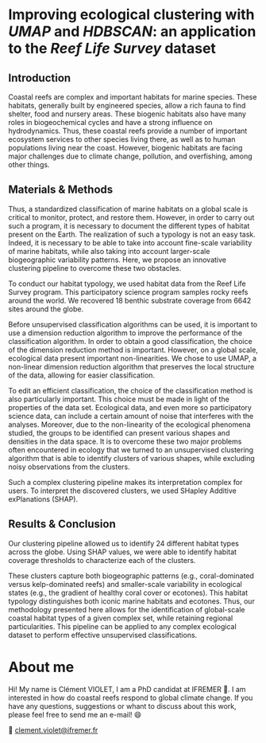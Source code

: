 # Improving ecological clustering with *UMAP* and *HDBSCAN*: an application to the *Reef Life Survey* dataset

## Introduction

Coastal reefs are complex and important habitats for marine species. These habitats, generally built by engineered species, allow a rich fauna to find shelter, food and nursery areas. These biogenic habitats also have many roles in biogeochemical cycles and have a strong influence on hydrodynamics. Thus, these coastal reefs provide a number of important ecosystem services to other species living there, as well as to human populations living near the coast. However, biogenic habitats are facing major challenges due to climate change, pollution, and overfishing, among other things.


## Materials & Methods

Thus, a standardized classification of marine habitats on a global scale is critical to monitor, protect, and restore them. However, in order to carry out such a program, it is necessary to document the different types of habitat present on the Earth. The realization of such a typology is not an easy task. Indeed, it is necessary to be able to take into account fine-scale variability of marine habitats, while also taking into account larger-scale biogeographic variability patterns. Here, we propose an innovative clustering pipeline to overcome these two obstacles.

To conduct our habitat typology, we used habitat data from the Reef Life Survey program. This participatory science program samples rocky reefs around the world. We recovered 18 benthic substrate coverage from 6642 sites around the globe.

Before unsupervised classification algorithms can be used, it is important to use a dimension reduction algorithm to improve the performance of the classification algorithm. In order to obtain a good classification, the choice of the dimension reduction method is important. However, on a global scale, ecological data present important non-linearities. We chose to use UMAP, a non-linear dimension reduction algorithm that preserves the local structure of the data, allowing for easier classification.

To edit an efficient classification, the choice of the classification method is also particularly important. This choice must be made in light of the properties of the data set. Ecological data, and even more so participatory science data, can include a certain amount of noise that interferes with the analyses. Moreover, due to the non-linearity of the ecological phenomena studied, the groups to be identified can present various shapes and densities in the data space. It is to overcome these two major problems often encountered in ecology that we turned to an unsupervised clustering algorithm that is able to identify clusters of various shapes, while excluding noisy observations from the clusters.


Such a complex clustering pipeline makes its interpretation complex for users. To interpret the discovered clusters, we used SHapley Additive exPlanations (SHAP).

## Results & Conclusion 

Our clustering pipeline allowed us to identify 24 different habitat types across the globe. Using SHAP values, we were able to identify habitat coverage thresholds to characterize each of the clusters.

These clusters capture both biogeographic patterns (e.g., coral-dominated versus kelp-dominated reefs) and smaller-scale variability in ecological states (e.g., the gradient of healthy coral cover or ecotones). This habitat typology distinguishes both iconic marine habitats and ecotones. Thus, our methodology presented here allows for the identification of global-scale coastal habitat types of a given complex set, while retaining regional particularities. This pipeline can be applied to any complex ecological dataset to perform effective unsupervised classifications.

# About me

Hi! My name is Clément VIOLET, I am a PhD candidat at IFREMER :dolphin:. I am interested in how do coastal reefs respond to global climate change. If you have any questions, suggestions or whant to discuss about this work, please feel free to send me an e-mail! :smile:

:email: [clement.violet@ifremer.fr](mailto:clement.violet@ifremer.fr)
